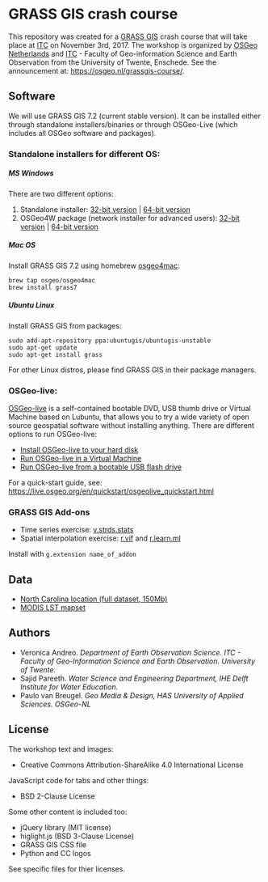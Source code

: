GRASS GIS crash course
======================

This repository was created for a [GRASS GIS](https://grass.osgeo.org/) crash course that will take place at [ITC](https://www.itc.nl/) on November 3rd, 2017. The workshop is organized by [OSGeo Netherlands](https://osgeo.nl/) and [ITC](https://www.itc.nl/) - Faculty of Geo-information Science and Earth Observation from the University of Twente, Enschede. See the announcement at: https://osgeo.nl/grassgis-course/.

## Software

We will use GRASS GIS 7.2 (current stable version). It can be installed either through standalone installers/binaries or through OSGeo-Live (which includes all OSGeo software and packages).

### Standalone installers for different OS:

##### MS Windows

There are two different options:
1. Standalone installer: [32-bit version](https://grass.osgeo.org/grass72/binary/mswindows/native/x86/WinGRASS-7.2.2-1-Setup-x86.exe) | [64-bit version](https://grass.osgeo.org/grass72/binary/mswindows/native/x86_64/WinGRASS-7.2.2-1-Setup-x86_64.exe) 
2. OSGeo4W package (network installer for advanced users): [32-bit version](http://download.osgeo.org/osgeo4w/osgeo4w-setup-x86.exe) | [64-bit version](http://download.osgeo.org/osgeo4w/osgeo4w-setup-x86_64.exe) 

##### Mac OS

Install GRASS GIS 7.2 using homebrew [osgeo4mac](https://github.com/OSGeo/homebrew-osgeo4mac):
```
brew tap osgeo/osgeo4mac
brew install grass7
```

##### Ubuntu Linux

Install GRASS GIS from packages:
```
sudo add-apt-repository ppa:ubuntugis/ubuntugis-unstable
sudo apt-get update
sudo apt-get install grass
```

For other Linux distros, please find GRASS GIS in their package managers.

### OSGeo-live: 

[OSGeo-live](https://live.osgeo.org/) is a self-contained bootable DVD, USB thumb drive or Virtual Machine based on Lubuntu, that allows you to try a wide variety of open source geospatial software without installing anything. There are different options to run OSGeo-live:

* [Install OSGeo-live to your hard disk](https://live.osgeo.org/en/quickstart/osgeolive_install_quickstart.html)
* [Run OSGeo-live in a Virtual Machine](https://live.osgeo.org/en/quickstart/virtualization_quickstart.html)
* [Run OSGeo-live from a bootable USB flash drive](https://live.osgeo.org/en/quickstart/usb_quickstart.html)

For a quick-start guide, see: https://live.osgeo.org/en/quickstart/osgeolive_quickstart.html

### GRASS GIS Add-ons

* Time series exercise: [v.strds.stats](https://grass.osgeo.org/grass72/manuals/addons/v.strds.stats.html)
* Spatial interpolation exercise: [r.vif](https://grass.osgeo.org/grass72/manuals/addons/r.vif.html) and [r.learn.ml](https://grass.osgeo.org/grass72/manuals/addons/r.learn.ml.html)

Install with `g.extension name_of_addon`

## Data

* [North Carolina location (full dataset, 150Mb)](https://grass.osgeo.org/sampledata/north_carolina/nc_spm_08_grass7.zip)
* [MODIS LST mapset](https://www.dropbox.com/s/bctjpplr1mathnx/modis_lst.zip?dl=0)

## Authors

* Veronica Andreo. _Department of Earth Observation Science. ITC - Faculty of Geo-Information Science and Earth Observation. University of Twente._
* Sajid Pareeth. _Water Science and Engineering Department, IHE Delft Institute for Water Education._
* Paulo van Breugel. _Geo Media & Design, HAS University of Applied Sciences. OSGeo-NL_

## License

The workshop text and images:

* Creative Commons Attribution-ShareAlike 4.0 International License

JavaScript code for tabs and other things:

* BSD 2-Clause License

Some other content is included too:

* jQuery library (MIT license)
* higlight.js (BSD 3-Clause License)
* GRASS GIS CSS file
* Python and CC logos

See specific files for thier licenses.
